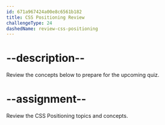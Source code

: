 ```yaml
---
id: 671a967424a00e8c6561b182
title: CSS Positioning Review
challengeType: 24
dashedName: review-css-positioning
---
```


# --description--

Review the concepts below to prepare for the upcoming quiz.



# --assignment--

Review the CSS Positioning topics and concepts.
